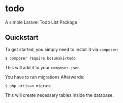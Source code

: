 # todo
A simple Laravel Todo List Package

<a name="quickstart">Quickstart</a>
--------
To get started, you simply need to install it via `composer`:

    $ composer require bosunski/todo
    
This will add it to your `composer.json`


You have to run migrations Afterwards:

    $ php artisan migrate
    
This will create necessary tables inside the database.
